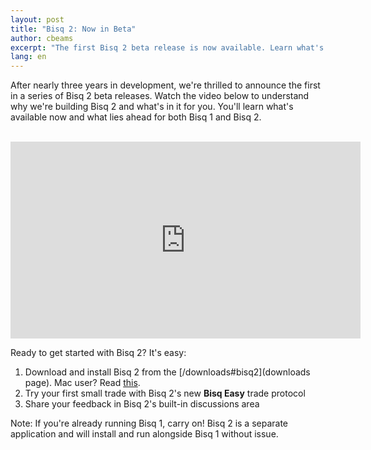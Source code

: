 ```yaml
---
layout: post
title: "Bisq 2: Now in Beta"
author: cbeams
excerpt: "The first Bisq 2 beta release is now available. Learn what's new and coming soon and try Bisq 2 for yourself."
lang: en
---
```


After nearly three years in development, we're thrilled to announce the first in a series of Bisq 2 beta releases. Watch the video below to understand why we're building Bisq 2 and what's in it for you. You'll learn what's available now and what lies ahead for both Bisq 1 and Bisq 2.

<br/>

<iframe width="560" height="315" src="https://www.youtube.com/embed/T583ogprpkM?si=CeXKxCz6zupzTxLp" title="YouTube video player" frameborder="0" allow="accelerometer; autoplay; clipboard-write; encrypted-media; gyroscope; picture-in-picture; web-share" allowfullscreen></iframe>

<br/>

Ready to get started with Bisq 2? It's easy:

1. Download and install Bisq 2 from the [/downloads#bisq2](downloads page). Mac user? Read [this](https://support.apple.com/en-us/102445).
2. Try your first small trade with Bisq 2's new **Bisq Easy** trade protocol
3. Share your feedback in Bisq 2's built-in discussions area

Note: If you're already running Bisq 1, carry on! Bisq 2 is a separate application and will install and run alongside Bisq 1 without issue.
